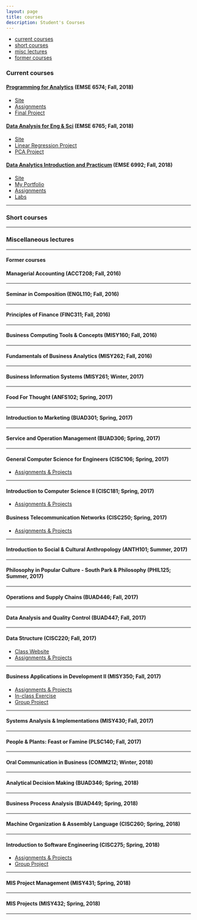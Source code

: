 ```yaml
---
layout: page
title: courses
description: Student's Courses
---
```


<div class="navbar">
    <div class="navbar-inner">
        <ul class="nav">
            <li><a href="#current">current courses</a></li>
            <li><a href="#shortcourses">short courses</a></li>
            <li><a href="#misc">misc lectures</a></li>
            <li><a href="#old">former courses</a></li>
        </ul>
    </div>
</div>


### <a name="current"></a>Current courses

#### [Programming for Analytics](http://www2.seas.gwu.edu/~bhagiweb/emse6574/) (EMSE 6574; Fall, 2018)
- [Site](http://www2.seas.gwu.edu/~bhagiweb/emse6574/)
- [Assignments](https://github.com/oliviapy960825/oliviapy960825.github.io/tree/master/Assignments/Programming%20for%20Analytics)
- [Final Project](https://github.com/oliviapy960825/oliviapy960825.github.io/tree/master/Assignments/Programming%20for%20Analytics/project)


#### [Data Analysis for Eng & Sci](https://www2.seas.gwu.edu/~dorpjr/EMSE271/Coursefiles.html) (EMSE 6765; Fall, 2018)
- [Site](https://www2.seas.gwu.edu/~dorpjr/EMSE271/Coursefiles.html)
- [Linear Regression Project](https://github.com/oliviapy960825/oliviapy960825.github.io/tree/master/Assignments/Data%20Analysis%20for%20Eng%20%26%20Sci/Linear%20Regression%20Project)
- [PCA Project](https://github.com/oliviapy960825/oliviapy960825.github.io/tree/master/Assignments/Data%20Analysis%20for%20Eng%20%26%20Sci/PCA%20Project)

#### [Data Analytics Introduction and Practicum](http://bsharvey.github.io) (EMSE 6992; Fall, 2018)

- [Site](https://oliviapy960825.github.io/)
- [My Portfolio](https://oliviapy960825.github.io/)
- [Assignments](https://github.com/oliviapy960825/oliviapy960825.github.io/tree/master/Assignments/Data%20Analytics%20Introduction%20and%20Practicum)
- [Labs](https://github.com/bsharvey/EMSEDataAnalytics/tree/master/EMSE6992_Labs)

---

### <a name="shortcourses"></a>Short courses

---

### <a name="misc"></a>Miscellaneous lectures


---

#### <a name="old"></a>Former courses
#### Managerial Accounting (ACCT208; Fall, 2016)
---
#### Seminar in Composition (ENGL110; Fall, 2016)
---
#### Principles of Finance (FINC311; Fall, 2016)
---
#### Business Computing Tools & Concepts (MISY160; Fall, 2016)
---
#### Fundamentals of Business Analytics (MISY262; Fall, 2016)
---
#### Business Information Systems (MISY261; Winter, 2017)
---
#### Food For Thought (ANFS102; Spring, 2017)
---
#### Introduction to Marketing (BUAD301; Spring, 2017)
---
#### Service and Operation Management (BUAD306; Spring, 2017)
---
#### General Computer Science for Engineers (CISC106; Spring, 2017)
- [Assignments & Projects](https://github.com/oliviapy960825/oliviapy960825.github.io/tree/master/Assignments/General%20Computer%20Science%20for%20Engineers)
---
#### Introduction to Computer Science II (CISC181; Spring, 2017)
- [Assignments & Projects](https://github.com/oliviapy960825/oliviapy960825.github.io/tree/master/Assignments/Introduction%20to%20Computer%20Science%20II)
#### Business Telecommunication Networks (CISC250; Spring, 2017)
- [Assignments & Projects](https://github.com/oliviapy960825/oliviapy960825.github.io/tree/master/Assignments/Business%20Telecommunication%20Networks/cisc250)
---
#### Introduction to Social & Cultural Anthropology (ANTH101; Summer, 2017)
---
#### Philosophy in Popular Culture - South Park & Philosophy (PHIL125; Summer, 2017)
---
#### Operations and Supply Chains (BUAD446; Fall, 2017)
---
#### Data Analysis and Quality Control (BUAD447; Fall, 2017)
---
#### Data Structure (CISC220; Fall, 2017)
- [Class Website](https://www.eecis.udel.edu/~yarringt/CISC220/)
- [Assignments & Projects](https://github.com/oliviapy960825/oliviapy960825.github.io/tree/master/Assignments/Data%20Structure)
---
#### Business Applications in Development II (MISY350; Fall, 2017)
- [Assignments & Projects](https://github.com/oliviapy960825/oliviapy960825.github.io/tree/master/Assignments/Business%20Applications%20in%20Development%20II)
- [In-class Exercise](https://github.com/oliviapy960825/misy350-inclass-exercises)
- [Group Project](https://github.com/oliviapy960825/group-project)
---
#### Systems Analysis & Implementations (MISY430; Fall, 2017)
---
#### People & Plants: Feast or Famine (PLSC140; Fall, 2017)
---
#### Oral Communication in Business (COMM212; Winter, 2018)
---
#### Analytical Decision Making (BUAD346; Spring, 2018)
---
#### Business Process Analysis (BUAD449; Spring, 2018)
---
#### Machine Organization & Assembly Language (CISC260; Spring, 2018)
---
#### Introduction to Software Engineering (CISC275; Spring, 2018)
- [Assignments & Projects](https://github.com/oliviapy960825/oliviapy960825.github.io/tree/master/Assignments/Introduction%20to%20Software%20Engineering)
- [Group Project](https://github.com/oliviapy960825/oliviapy960825.github.io/tree/master/Assignments/Introduction%20to%20Software%20Engineering/estuary-team-10-8-master)
---
#### MIS Project Management (MISY431; Spring, 2018)
---
#### MIS Projects (MISY432; Spring, 2018)
---
